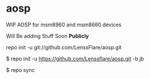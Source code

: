 aosp
====

WIP AOSP for msm8960 and msm8660 devices

Will Be adding Stuff Soon **Publicly**


repo init -u git://github.com/LenssFlare/aosp.git

$ repo init -u https://github.com/Lenssflare/aosp.git -b jb


$ repo sync